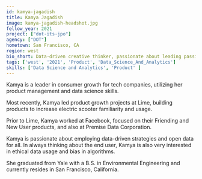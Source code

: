 ```yaml
---
id: kamya-jagadish
title: Kamya Jagadish
image: kamya-jagadish-headshot.jpg
fellow_year: 2021
project: ["dot-its-jpo"]
agency: ["DOT"]
hometown: San Francisco, CA
region: west
bio_short: Data-driven creative thinker, passionate about leading passionate teams.
tags: ['west', '2021', 'Product', 'Data_Science_And_Analytics']
skills: ['Data Science and Analytics', 'Product' ]
---
```

Kamya is a leader in consumer growth for tech companies, utilizing her product management and data science skills. 

Most recently, Kamya led product growth projects at Lime, building products to increase electric scooter familiarity and usage.

Prior to Lime, Kamya worked at Facebook, focused on their Friending and New User products, and also at Premise Data Corporation. 

Kamya is passionate about employing data-driven strategies and open data for all. In always thinking about the end user, Kamya is also very interested in ethical data usage and bias in algorithms.

She graduated from Yale with a B.S. in Environmental Engineering and currently resides in San Francisco, California.
